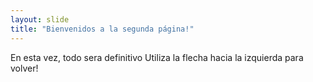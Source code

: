 ```yaml
---
layout: slide
title: "Bienvenidos a la segunda página!"
---
```

En esta vez, todo sera definitivo
Utiliza la flecha hacia la izquierda para volver!